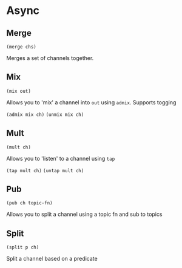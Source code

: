# Async

## Merge

`(merge chs)`

Merges a set of channels together.

## Mix

`(mix out)`

Allows you to 'mix' a channel into `out` using `admix`. Supports togging

`(admix mix ch)`
`(unmix mix ch)`

## Mult

`(mult ch)`

Allows you to 'listen' to a channel using `tap`

`(tap mult ch)`
`(untap mult ch)`

## Pub

`(pub ch topic-fn)`

Allows you to split a channel using a topic fn and sub to topics

## Split

`(split p ch)`

Split a channel based on a predicate
